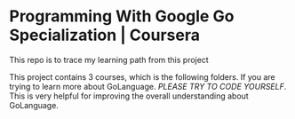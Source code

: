 # Programming With Google Go Specialization | Coursera
This repo is to trace my learning path from this project

This project contains 3 courses, which is the following folders.
If you are trying to learn more about GoLanguage. *PLEASE TRY TO CODE YOURSELF*. This is very helpful for improving the overall understanding about GoLanguage.